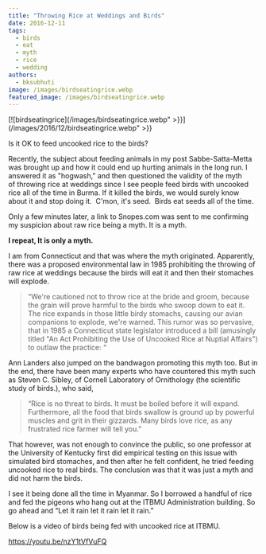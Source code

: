 ```yaml
---
title: "Throwing Rice at Weddings and Birds"
date: 2016-12-11
tags: 
  - birds
  - eat
  - myth
  - rice
  - wedding
authors: 
  - bksubhuti
image: /images/birdseatingrice.webp
featured_image: /images/birdseatingrice.webp
---
```


[![birdseatingrice](/images/birdseatingrice.webp" >}}](/images/2016/12/birdseatingrice.webp" >}}

Is it OK to feed uncooked rice to the birds?

Recently, the subject about feeding animals in my post Sabbe-Satta-Metta was brought up and how it could end up hurting animals in the long run. I answered it as "hogwash," and then questioned the validity of the myth of throwing rice at weddings since I see people feed birds with uncooked rice all of the time in Burma. If it killed the birds, we would surely know about it and stop doing it.  C'mon, it's seed.  Birds eat seeds all of the time.

Only a few minutes later, a link to Snopes.com was sent to me confirming my suspicion about raw rice being a myth. It is a myth.

**I repeat, It is only a myth.**

I am from Connecticut and that was where the myth originated. Apparently, there was a proposed environmental law in 1985 prohibiting the throwing of raw rice at weddings because the birds will eat it and then their stomaches will explode.

> “We're cautioned not to throw rice at the bride and groom, because the grain will prove harmful to the birds who swoop down to eat it. The rice expands in those little birdy stomachs, causing our avian companions to explode, we're warned. This rumor was so pervasive, that in 1985 a Connecticut state legislator introduced a bill (amusingly titled "An Act Prohibiting the Use of Uncooked Rice at Nuptial Affairs") to outlaw the practice: “

Ann Landers also jumped on the bandwagon promoting this myth too. But in the end, there have been many experts who have countered this myth such as Steven C. Sibley, of Cornell Laboratory of Ornithology (the scientific study of birds.), who said,

> “Rice is no threat to birds. It must be boiled before it will expand. Furthermore, all the food that birds swallow is ground up by powerful muscles and grit in their gizzards. Many birds love rice, as any frustrated rice farmer will tell you.”

That however, was not enough to convince the public, so one professor at the University of Kentucky first did empirical testing on this issue with simulated bird stomaches, and then after he felt confident, he tried feeding uncooked rice to real birds. The conclusion was that it was just a myth and did not harm the birds.

I see it being done all the time in Myanmar. So I borrowed a handful of rice and fed the pigeons who hang out at the ITBMU Administration building. So go ahead and “Let it rain let it rain let it rain.”

Below is a video of birds being fed with uncooked rice at ITBMU.

https://youtu.be/nzY1tVfVuFQ
